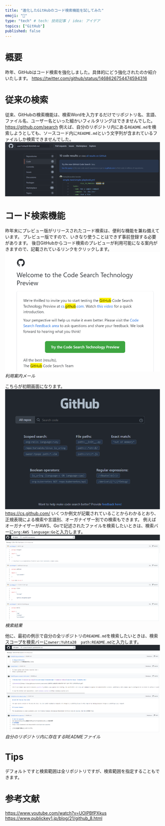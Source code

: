 ```yaml
---
title: "進化したGitHubのコード検索機能を試してみた"
emoji: "🐁"
type: "tech" # tech: 技術記事 / idea: アイデア
topics: ["GitHub"]
published: false
---
```


# 概要
昨年、GitHubはコード検索を強化しました。具体的にどう強化されたのか紹介いたします。
https://twitter.com/github/status/1468626754474594316

# 従来の検索
従来、GitHubの検索機能は、検索Wordを入力するだけでリポジトリ名、言語、ファイル名、ユーザー名といった細かいフィルタリングはできませんでした。
https://github.com/search
例えば、自分のリポジトリ内にある`README.md`を検索しようとしても、ソースコード内に`README.md`という文字列が含まれているファイルしか検索できませんでした。
![](/images/gh-codesearch-preview/image1.png)

# コード検索機能
昨年末にプレビュー版がリリースされたコード検索は、便利な機能を兼ね備えています。
プレビュー版ですので、いきなり使うことはできず事前登録する必要があります。
後日GitHubからコード検索のプレビューが利用可能になる案内がきますので、記載されているリンクをクリックします。
![](/images/gh-codesearch-preview/image2.png)
*利用案内メール*

こちらが初期画面になります。
![](/images/gh-codesearch-preview/image3.png)
https://cs.github.com/
いくつか例文が記載されていることからわかるとおり、正規表現による検索や言語別、オーガナイザー別での検索もできます。
例えばオーガナイザーがAWS、Goで記述されたファイルを検索したいときは、検索バーに`org:AWS language:Go`と入力します。
![](/images/gh-codesearch-preview/image4.png)
*検索結果*

他に、最初の例示で自分の全リポジトリの`README.md`を検索したいときは、検索スコープを検索バーに`owner:Yuhta28  path:README.md`と入力します。
![](/images/gh-codesearch-preview/image5.png)
*自分のリポジトリ内に存在するREADMEファイル*

# Tips
デフォルトですと検索範囲は全リポジトリですが、検索範囲を指定することもできます。

# 参考文献
https://www.youtube.com/watch?v=UOIPBfPXkus
https://www.publickey1.jp/blog/21/github_8.html